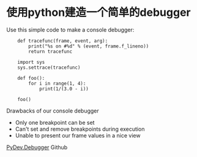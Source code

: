# 使用python建造一个简单的debugger

Use this simple code to make a console debugger:
    
```
    def tracefunc(frame, event, arg):
        print("%s on #%d" % (event, frame.f_lineno))
        return tracefunc
        
    import sys
    sys.settrace(tracefunc)
    
    def foo():
        for i in range(1, 4):
            print(1/(3.0 - i))
            
    foo()
```
    
Drawbacks of our console debugger
* Only one breakpoint can be set
* Can't set and remove breakpoints during execution
* Unable to present our frame values in a nice view


[PyDev.Debugger](http://github.com/fabioz/PyDev.Debugger) Github


